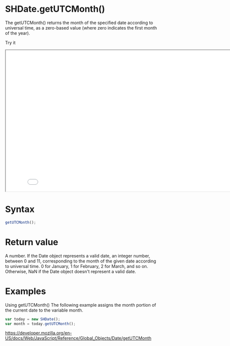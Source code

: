 # SHDate.getUTCMonth()

The getUTCMonth() returns the month of the specified date according to universal time, as a zero-based value (where zero indicates the first month of the year).

Try it

<iframe style="width: 830px; height: 460px;" src="/SHDateTime-js/examples/live.html?function=getHours" title="MDN Web Docs Interactive Example" loading="lazy"></iframe>
<br/>

# Syntax

```js
getUTCMonth();
```

# Return value

A number. If the Date object represents a valid date, an integer number, between 0 and 11, corresponding to the month of the given date according to universal time. 0 for January, 1 for February, 2 for March, and so on. Otherwise, NaN if the Date object doesn't represent a valid date.

# Examples

Using getUTCMonth()
The following example assigns the month portion of the current date to the variable month.

```js
var today = new SHDate();
var month = today.getUTCMonth();
```

https://developer.mozilla.org/en-US/docs/Web/JavaScript/Reference/Global_Objects/Date/getUTCMonth
